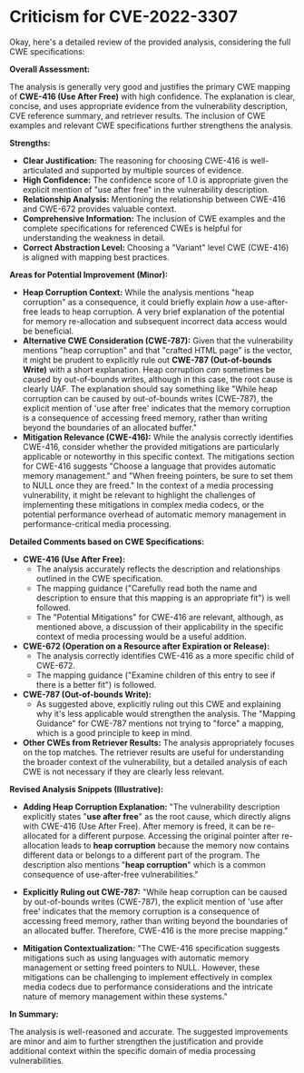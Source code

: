 # Criticism for CVE-2022-3307

Okay, here's a detailed review of the provided analysis, considering the full CWE specifications:

**Overall Assessment:**

The analysis is generally very good and justifies the primary CWE mapping of **CWE-416 (Use After Free)** with high confidence. The explanation is clear, concise, and uses appropriate evidence from the vulnerability description, CVE reference summary, and retriever results.  The inclusion of CWE examples and relevant CWE specifications further strengthens the analysis.

**Strengths:**

*   **Clear Justification:** The reasoning for choosing CWE-416 is well-articulated and supported by multiple sources of evidence.
*   **High Confidence:** The confidence score of 1.0 is appropriate given the explicit mention of "use after free" in the vulnerability description.
*   **Relationship Analysis:**  Mentioning the relationship between CWE-416 and CWE-672 provides valuable context.
*   **Comprehensive Information:** The inclusion of CWE examples and the complete specifications for referenced CWEs is helpful for understanding the weakness in detail.
*   **Correct Abstraction Level:** Choosing a "Variant" level CWE (CWE-416) is aligned with mapping best practices.

**Areas for Potential Improvement (Minor):**

*   **Heap Corruption Context:** While the analysis mentions "heap corruption" as a consequence, it could briefly explain *how* a use-after-free leads to heap corruption.  A very brief explanation of the potential for memory re-allocation and subsequent incorrect data access would be beneficial.
*   **Alternative CWE Consideration (CWE-787):**  Given that the vulnerability mentions "heap corruption" and that "crafted HTML page" is the vector, it might be prudent to explicitly rule out **CWE-787 (Out-of-bounds Write)** with a short explanation.  Heap corruption *can* sometimes be caused by out-of-bounds writes, although in this case, the root cause is clearly UAF. The explanation should say something like "While heap corruption can be caused by out-of-bounds writes (CWE-787), the explicit mention of 'use after free' indicates that the memory corruption is a consequence of accessing freed memory, rather than writing beyond the boundaries of an allocated buffer."
*   **Mitigation Relevance (CWE-416):** While the analysis correctly identifies CWE-416, consider whether the provided mitigations are particularly applicable or noteworthy in this specific context. The mitigations section for CWE-416 suggests "Choose a language that provides automatic memory management." and "When freeing pointers, be sure to set them to NULL once they are freed." In the context of a media processing vulnerability, it might be relevant to highlight the challenges of implementing these mitigations in complex media codecs, or the potential performance overhead of automatic memory management in performance-critical media processing.

**Detailed Comments based on CWE Specifications:**

*   **CWE-416 (Use After Free):**
    *   The analysis accurately reflects the description and relationships outlined in the CWE specification.
    *   The mapping guidance ("Carefully read both the name and description to ensure that this mapping is an appropriate fit") is well followed.
    *   The "Potential Mitigations" for CWE-416 are relevant, although, as mentioned above, a discussion of their applicability in the specific context of media processing would be a useful addition.
*   **CWE-672 (Operation on a Resource after Expiration or Release):**
    *   The analysis correctly identifies CWE-416 as a more specific child of CWE-672.
    *   The mapping guidance ("Examine children of this entry to see if there is a better fit") is followed.
*   **CWE-787 (Out-of-bounds Write):**
    *   As suggested above, explicitly ruling out this CWE and explaining why it's less applicable would strengthen the analysis.  The "Mapping Guidance" for CWE-787 mentions not trying to "force" a mapping, which is a good principle to keep in mind.
*   **Other CWEs from Retriever Results:**  The analysis appropriately focuses on the top matches.  The retriever results are useful for understanding the broader context of the vulnerability, but a detailed analysis of each CWE is not necessary if they are clearly less relevant.

**Revised Analysis Snippets (Illustrative):**

*   **Adding Heap Corruption Explanation:**
    "The vulnerability description explicitly states "**use after free**" as the root cause, which directly aligns with CWE-416 (Use After Free). After memory is freed, it can be re-allocated for a different purpose.  Accessing the original pointer after re-allocation leads to **heap corruption** because the memory now contains different data or belongs to a different part of the program. The description also mentions "**heap corruption**" which is a common consequence of use-after-free vulnerabilities."

*   **Explicitly Ruling out CWE-787:**
    "While heap corruption can be caused by out-of-bounds writes (CWE-787), the explicit mention of 'use after free' indicates that the memory corruption is a consequence of accessing freed memory, rather than writing beyond the boundaries of an allocated buffer.  Therefore, CWE-416 is the more precise mapping."

*   **Mitigation Contextualization:**
    "The CWE-416 specification suggests mitigations such as using languages with automatic memory management or setting freed pointers to NULL. However, these mitigations can be challenging to implement effectively in complex media codecs due to performance considerations and the intricate nature of memory management within these systems."

**In Summary:**

The analysis is well-reasoned and accurate. The suggested improvements are minor and aim to further strengthen the justification and provide additional context within the specific domain of media processing vulnerabilities.